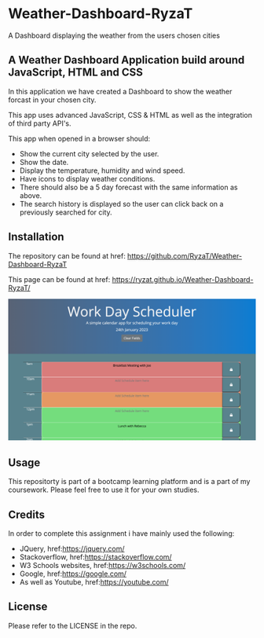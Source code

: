 # Weather-Dashboard-RyzaT
A Dashboard displaying the weather from the users chosen cities

## A Weather Dashboard Application build around JavaScript, HTML and CSS

In this application we have created a Dashboard to show the weather forcast in your chosen city.

This app uses advanced JavaScript, CSS & HTML as well as the integration of third party API's.

This app when opened in a browser should:
*   Show the current city selected by the user.
*   Show the date.
*   Display the temperature, humidity and wind speed.
*   Have icons to display weather conditions.
*   There should also be a 5 day forecast with the same information as above.
*   The search history is displayed so the user can click back on a previously searched for city.


## Installation
The repository can be found at href: https://github.com/RyzaT/Weather-Dashboard-RyzaT

This page can be found at href: https://ryzat.github.io/Weather-Dashboard-RyzaT/

![Alt text](https://github.com/RyzaT/Daily-Planner-App/blob/main/starter/assets/Daily%20Planner%20screenshot.png?raw=true)

## Usage
This repositorty is part of a bootcamp learning platform and is a part of my coursework. Please feel free to use it for your own studies.

## Credits
In order to complete this assignment i have mainly used the following:
*   JQuery, href:https://jquery.com/
*   Stackoverflow, href:https://stackoverflow.com/
*   W3 Schools websites, href:https://w3schools.com/
*   Google, href:https://google.com/
*   As well as Youtube, href:https://youtube.com/

## License
Please refer to the LICENSE in the repo.


